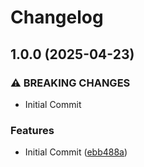 # Changelog

## 1.0.0 (2025-04-23)


### ⚠ BREAKING CHANGES

* Initial Commit

### Features

* Initial Commit ([ebb488a](https://github.com/TigerC10/gocd-powershell-task-plugin/commit/ebb488a9562c050f09f4e3de02f9b9401d96bf80))
